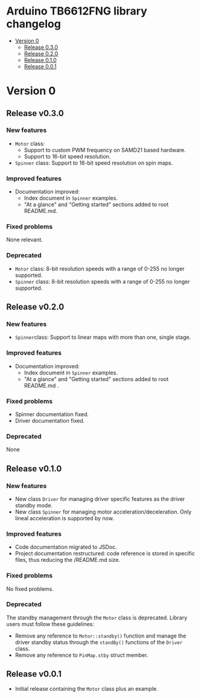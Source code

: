 # Arduino TB6612FNG library changelog

- [Version 0](#version-0)
  * [Release 0.3.0](##release-v0.3.0)
  * [Release 0.2.0](##release-v0.2.0)
  * [Release 0.1.0](##release-v0.1.0)
  * [Release 0.0.1](##release-v0.0.1)

# Version 0

## Release v0.3.0
### New features
- `Motor` class: 
  * Support to custom PWM frequency on SAMD21 based hardware.
  * Support to 16-bit speed resolution.
- `Spinner` class: Support to 16-bit speed resolution on spin maps.
 
### Improved features
- Documentation improved:
  * Index document in `Spinner` examples.
  * "At a glance" and "Getting started" sections added to root README.md.

### Fixed problems
None relevant.

### Deprecated
- `Motor` class: 8-bit resolution speeds with a range of 0-255 no longer supported.
- `Spinner` class: 8-bit resolution speeds with a range of 0-255 no longer supported.

## Release v0.2.0
### New features
- `Spinner`class: Support to linear maps with more than one, single stage.

### Improved features
- Documentation improved:
  * Index document in `Spinner` examples.
  * "At a glance" and "Getting started" sections added to root README.md .

### Fixed problems
- Spinner documentation fixed.
- Driver documentation fixed.

### Deprecated
None

## Release v0.1.0
### New features
- New class `Driver` for managing driver specific features as the driver standby mode.
- New class `Spinner` for managing motor acceleration/deceleration. Only lineal acceleration is supported by now.

### Improved features
- Code documentation migrated to JSDoc.
- Project documentation restructured: code reference is stored in specific files, thus reducing the /README.md size.

### Fixed problems
No fixed problems.

### Deprecated
The standby management through the `Motor` class is deprecated. Library users must follow these guidelines:
- Remove any reference to `Motor::standby()` function and manage the driver standby status through the `standBy()` functions of the `Driver` class.
- Remove any reference to `PinMap.stby` struct member.

## Release v0.0.1
- Initial release containing the `Motor` class plus an example.
